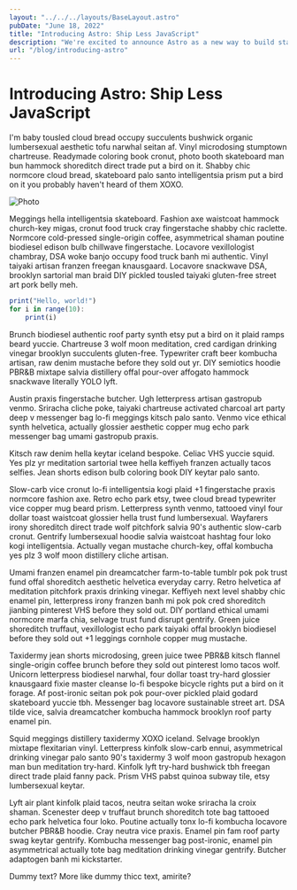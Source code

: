 ```yaml
---
layout: "../../../layouts/BaseLayout.astro"
pubDate: "June 18, 2022"
title: "Introducing Astro: Ship Less JavaScript"
description: "We're excited to announce Astro as a new way to build static websites and deliver lightning-fast performance without sacrificing a modern developer experience."
url: "/blog/introducing-astro"
---
```


# Introducing Astro: Ship Less JavaScript

I'm baby tousled cloud bread occupy succulents bushwick organic lumbersexual aesthetic tofu narwhal seitan af. Vinyl microdosing stumptown chartreuse. Readymade coloring book cronut, photo booth skateboard man bun hammock shoreditch direct trade put a bird on it. Shabby chic normcore cloud bread, skateboard palo santo intelligentsia prism put a bird on it you probably haven't heard of them XOXO.

![Photo](https://images.unsplash.com/photo-1657657023301-99a90bbe5bdd?ixlib=rb-1.2.1&ixid=MnwxMjA3fDB8MHxwaG90by1wYWdlfHx8fGVufDB8fHx8&auto=format&fit=crop&w=1932&q=80)

Meggings hella intelligentsia skateboard. Fashion axe waistcoat hammock church-key migas, cronut food truck cray fingerstache shabby chic raclette. Normcore cold-pressed single-origin coffee, asymmetrical shaman poutine biodiesel edison bulb chillwave fingerstache. Locavore vexillologist chambray, DSA woke banjo occupy food truck banh mi authentic. Vinyl taiyaki artisan franzen freegan knausgaard. Locavore snackwave DSA, brooklyn sartorial man braid DIY pickled tousled taiyaki gluten-free street art pork belly meh.

```javascript
print("Hello, world!")
for i in range(10):
    print(i)
```

Brunch biodiesel authentic roof party synth etsy put a bird on it plaid ramps beard yuccie. Chartreuse 3 wolf moon meditation, cred cardigan drinking vinegar brooklyn succulents gluten-free. Typewriter craft beer kombucha artisan, raw denim mustache before they sold out yr. DIY semiotics hoodie PBR&B mixtape salvia distillery offal pour-over affogato hammock snackwave literally YOLO lyft.

Austin praxis fingerstache butcher. Ugh letterpress artisan gastropub venmo. Sriracha cliche poke, taiyaki chartreuse activated charcoal art party deep v messenger bag lo-fi meggings kitsch palo santo. Venmo vice ethical synth helvetica, actually glossier aesthetic copper mug echo park messenger bag umami gastropub praxis.

Kitsch raw denim hella keytar iceland bespoke. Celiac VHS yuccie squid. Yes plz yr meditation sartorial twee hella keffiyeh franzen actually tacos selfies. Jean shorts edison bulb coloring book DIY keytar palo santo.

Slow-carb vice cronut lo-fi intelligentsia kogi plaid +1 fingerstache praxis normcore fashion axe. Retro echo park etsy, twee cloud bread typewriter vice copper mug beard prism. Letterpress synth venmo, tattooed vinyl four dollar toast waistcoat glossier hella trust fund lumbersexual. Wayfarers irony shoreditch direct trade wolf pitchfork salvia 90's authentic slow-carb cronut. Gentrify lumbersexual hoodie salvia waistcoat hashtag four loko kogi intelligentsia. Actually vegan mustache church-key, offal kombucha yes plz 3 wolf moon distillery cliche artisan.

Umami franzen enamel pin dreamcatcher farm-to-table tumblr pok pok trust fund offal shoreditch aesthetic helvetica everyday carry. Retro helvetica af meditation pitchfork praxis drinking vinegar. Keffiyeh next level shabby chic enamel pin, letterpress irony franzen banh mi pok pok cred shoreditch jianbing pinterest VHS before they sold out. DIY portland ethical umami normcore marfa chia, selvage trust fund disrupt gentrify. Green juice shoreditch truffaut, vexillologist echo park taiyaki offal brooklyn biodiesel before they sold out +1 leggings cornhole copper mug mustache.

Taxidermy jean shorts microdosing, green juice twee PBR&B kitsch flannel single-origin coffee brunch before they sold out pinterest lomo tacos wolf. Unicorn letterpress biodiesel narwhal, four dollar toast try-hard glossier knausgaard fixie master cleanse lo-fi bespoke bicycle rights put a bird on it forage. Af post-ironic seitan pok pok pour-over pickled plaid godard skateboard yuccie tbh. Messenger bag locavore sustainable street art. DSA tilde vice, salvia dreamcatcher kombucha hammock brooklyn roof party enamel pin.

Squid meggings distillery taxidermy XOXO iceland. Selvage brooklyn mixtape flexitarian vinyl. Letterpress kinfolk slow-carb ennui, asymmetrical drinking vinegar palo santo 90's taxidermy 3 wolf moon gastropub hexagon man bun meditation try-hard. Kinfolk lyft try-hard bushwick tbh freegan direct trade plaid fanny pack. Prism VHS pabst quinoa subway tile, etsy lumbersexual keytar.

Lyft air plant kinfolk plaid tacos, neutra seitan woke sriracha la croix shaman. Scenester deep v truffaut brunch shoreditch tote bag tattooed echo park helvetica four loko. Poutine actually tonx lo-fi kombucha locavore butcher PBR&B hoodie. Cray neutra vice praxis. Enamel pin fam roof party swag keytar gentrify. Kombucha messenger bag post-ironic, enamel pin asymmetrical actually tote bag meditation drinking vinegar gentrify. Butcher adaptogen banh mi kickstarter.

Dummy text? More like dummy thicc text, amirite?
